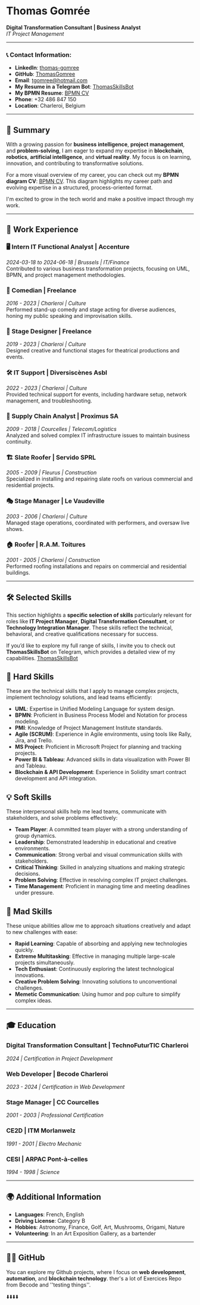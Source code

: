 # Thomas Gomrée

**Digital Transformation Consultant | Business Analyst**  
*IT Project Management*  

---

### 📞 Contact Information:
- **LinkedIn**: [thomas-gomree](https://www.linkedin.com/in/thomas-gomree/)
- **GitHub**: [ThomasGomree](https://github.com/tomboszko)
- **Email**: tgomree@hotmail.com
- **My Resume in a Telegram Bot**: [ThomasSkillsBot](https://t.me/ThomasSkillsbot)
- **My BPMN Resume**: [BPMN CV](https://modeler.camunda.io/share/5d412c1d-dcff-4bc0-a708-d64c75ef9cf0)
- **Phone**: +32 486 847 150
- **Location**: Charleroi, Belgium

---

## 🎯 Summary

With a growing passion for **business intelligence**, **project management**, and **problem-solving**, I am eager to expand my expertise in **blockchain**, **robotics**, **artificial intelligence**, and **virtual reality**. My focus is on learning, innovation, and contributing to transformative solutions.

For a more visual overview of my career, you can check out my **BPMN diagram CV**: [BPMN CV](https://modeler.camunda.io/share/5d412c1d-dcff-4bc0-a708-d64c75ef9cf0). This diagram highlights my career path and evolving expertise in a structured, process-oriented format.

I'm excited to grow in the tech world and make a positive impact through my work.

---

## 💼 Work Experience

### 🖥️ Intern IT Functional Analyst | **Accenture**  
*2024-03-18 to 2024-06-18 | Brussels | IT/Finance*  
Contributed to various business transformation projects, focusing on UML, BPMN, and project management methodologies.

### 🎤 Comedian | **Freelance**  
*2016 - 2023 | Charleroi | Culture*  
Performed stand-up comedy and stage acting for diverse audiences, honing my public speaking and improvisation skills.

### 🎨 Stage Designer | **Freelance**  
*2019 - 2023 | Charleroi | Culture*  
Designed creative and functional stages for theatrical productions and events.

### 🛠️ IT Support | **Diversiscènes Asbl**  
*2022 - 2023 | Charleroi | Culture*  
Provided technical support for events, including hardware setup, network management, and troubleshooting.

### 🏢 Supply Chain Analyst | **Proximus SA**  
*2009 - 2018 | Courcelles | Telecom/Logistics*  
Analyzed and solved complex IT infrastructure issues to maintain business continuity.

### 🏗️ Slate Roofer | **Servido SPRL**  
*2005 - 2009 | Fleurus | Construction*  
Specialized in installing and repairing slate roofs on various commercial and residential projects.

### 🎭 Stage Manager | **Le Vaudeville**  
*2003 - 2006 | Charleroi | Culture*  
Managed stage operations, coordinated with performers, and oversaw live shows.

### 🏠 Roofer | **R.A.M. Toitures**  
*2001 - 2005 | Charleroi | Construction*  
Performed roofing installations and repairs on commercial and residential buildings.

---

## 🛠️ Selected Skills

This section highlights a **specific selection of skills** particularly relevant for roles like **IT Project Manager**, **Digital Transformation Consultant**, or **Technology Integration Manager**. These skills reflect the technical, behavioral, and creative qualifications necessary for success.

If you’d like to explore my full range of skills, I invite you to check out **ThomasSkillsBot** on Telegram, which provides a detailed view of my capabilities. [ThomasSkillsBot](https://t.me/ThomasSkillsbot)

## 🚀 Hard Skills

These are the technical skills that I apply to manage complex projects, implement technology solutions, and lead teams efficiently:

- **UML**: Expertise in Unified Modeling Language for system design.
- **BPMN**: Proficient in Business Process Model and Notation for process modeling.
- **PMI**: Knowledge of Project Management Institute standards.
- **Agile (SCRUM)**: Experience in Agile environments, using tools like Rally, Jira, and Trello.
- **MS Project**: Proficient in Microsoft Project for planning and tracking projects.
- **Power BI & Tableau**: Advanced skills in data visualization with Power BI and Tableau.
- **Blockchain & API Development**: Experience in Solidity smart contract development and API integration.

## 💡 Soft Skills

These interpersonal skills help me lead teams, communicate with stakeholders, and solve problems effectively:

- **Team Player**: A committed team player with a strong understanding of group dynamics.
- **Leadership**: Demonstrated leadership in educational and creative environments.
- **Communication**: Strong verbal and visual communication skills with stakeholders.
- **Critical Thinking**: Skilled in analyzing situations and making strategic decisions.
- **Problem Solving**: Effective in resolving complex IT project challenges.
- **Time Management**: Proficient in managing time and meeting deadlines under pressure.

## 🎨 Mad Skills

These unique abilities allow me to approach situations creatively and adapt to new challenges with ease:

- **Rapid Learning**: Capable of absorbing and applying new technologies quickly.
- **Extreme Multitasking**: Effective in managing multiple large-scale projects simultaneously.
- **Tech Enthusiast**: Continuously exploring the latest technological innovations.
- **Creative Problem Solving**: Innovating solutions to unconventional challenges.
- **Memetic Communication**: Using humor and pop culture to simplify complex ideas.

---

## 🎓 Education

### Digital Transformation Consultant | **TechnoFuturTIC Charleroi**  
*2024 | Certification in Project Development*

### Web Developer | **Becode Charleroi**  
*2023 - 2024 | Certification in Web Development*

### Stage Manager | **CC Courcelles**  
*2001 - 2003 | Professional Certification*

### CE2D | **ITM Morlanwelz**  
*1991 - 2001 | Electro Mechanic*

### CESI | **ARPAC Pont-à-celles**  
*1994 - 1998 | Science*

---

## 🌍 Additional Information

- **Languages**: French, English  
- **Driving License**: Category B  
- **Hobbies**: Astronomy, Finance, Golf, Art, Mushrooms, Origami, Nature  
- **Volunteering**: In an Art Exposition Gallery, as a bartender

--- 

## 👨‍💻 GitHub

You can explore my Github projects, where I focus on **web development**, **automation**, and **blockchain technology**. ther's a lot of Exercices Repo from Becode and ''testing things''.

⬇️⬇️⬇️⬇️


